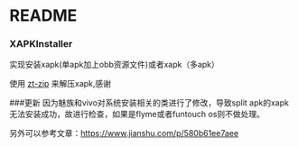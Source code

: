 # README

### XAPKInstaller

实现安装xapk(单apk加上obb资源文件)或者xapk（多apk）

使用 [zt-zip](<https://github.com/zeroturnaround/zt-zip>) 来解压xapk,感谢

###更新
因为魅族和vivo对系统安装相关的类进行了修改，导致split apk的xapk无法安装成功，故进行检查，如果是flyme或者funtouch os则不做处理。

另外可以参考文章：https://www.jianshu.com/p/580b61ee7aee